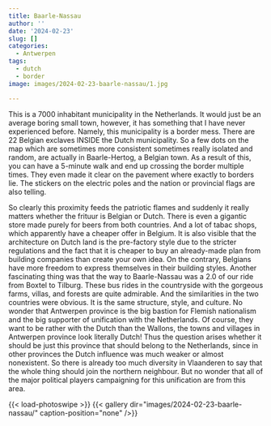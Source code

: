 ```yaml
---
title: Baarle-Nassau
author: ''
date: '2024-02-23'
slug: []
categories:
  - Antwerpen
tags:
  - dutch
  - border
image: images/2024-02-23-baarle-nassau/1.jpg

---
```


This is a 7000 inhabitant municipality in the Netherlands. It would just be an average boring small town, however, it has something that I have never experienced before. Namely, this municipality is a border mess. There are 22 Belgian exclaves INSIDE the Dutch municipality. So a few dots on the map which are sometimes more consistent sometimes really isolated and random, are actually in Baarle-Hertog, a Belgian town. As a result of this, you can have a 5-minute walk and end up crossing the border multiple times.  They even made it clear on the pavement where exactly to borders lie. The stickers on the electric poles and the nation or provincial flags are also telling.

So clearly this proximity feeds the patriotic flames and suddenly it really matters whether the frituur is Belgian or Dutch. There is even a gigantic store made purely for beers from both countries. And a lot of tabac shops, which apparently have a cheaper offer in Belgium. It is also visible that the architecture on Dutch land is the pre-factory style due to the stricter regulations and the fact that it is cheaper to buy an already-made plan from building companies than create your own idea. On the contrary, Belgians have more freedom to express themselves in their building styles.
Another fascinating thing was that the way to Baarle-Nassau was a 2.0 of our ride from Boxtel to Tilburg. These bus rides in the countryside with the gorgeous farms, villas, and forests are quite admirable. And the similarities in the two countries were obvious. It is the same structure, style, and culture. No wonder that Antwerpen province is the big bastion for Flemish nationalism and the big supporter of unification with the Netherlands. Of course, they want to be rather with the Dutch than the Wallons, the towns and villages in Antwerpen province look literally Dutch! Thus the question arises whether it should be just this province that should belong to the Netherlands, since in other provinces the Dutch influence was much weaker or almost nonexistent. So there is already too much diversity in Vlaanderen to say that the whole thing should join the northern neighbour. But no wonder that all of the major political players campaigning for this unification are from this area.



{{< load-photoswipe >}}
{{< gallery dir="images/2024-02-23-baarle-nassau/" caption-position="none" />}}
